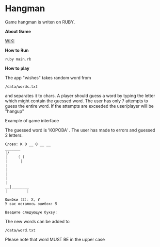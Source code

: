 # Hangman
Game hangman is writen on RUBY. 



**About Game**


[WIKI](https://ru.wikipedia.org/wiki/%D0%92%D0%B8%D1%81%D0%B5%D0%BB%D0%B8%D1%86%D0%B0_(%D0%B8%D0%B3%D1%80%D0%B0))


**How to Run**

  
```
ruby main.rb
```

**How to play**


The app "wishes" takes random word from

```
/data/words.txt
```
and separates it to chars. A player should guess
a word by typing the letter which might contain the guessed word. The user has only 7 attempts to guess
the entire word. If the attempts are exceeded the user/player will be "hangup"

Example of game interface

The guessed word is 'КОРОВА' . The user has made to errors  and guessed 2 letters.

```
Слово: К О __ О __ __
_______
|/
|     ( )
|      |
|
|
|
|
|
__|________
|         |

Ошибки (2): Х, У
У вас осталось ошибок: 5

Введите следующую букву:
```

The new words can be added to

```
/data/word.txt
```
Please note that word MUST BE in the upper case 
